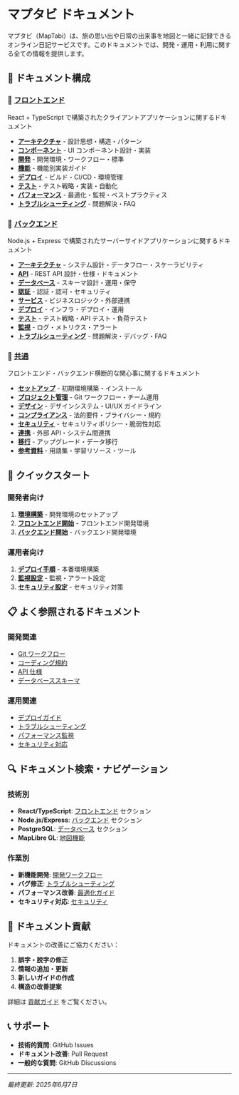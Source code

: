 # マプタビ ドキュメント

マプタビ（MapTabi）は、旅の思い出や日常の出来事を地図と一緒に記録できるオンライン日記サービスです。このドキュメントでは、開発・運用・利用に関する全ての情報を提供します。

## 🎯 ドキュメント構成

### 📱 [フロントエンド](./frontend/)
React + TypeScript で構築されたクライアントアプリケーションに関するドキュメント

- **[アーキテクチャ](./frontend/architecture/)** - 設計思想・構造・パターン
- **[コンポーネント](./frontend/components/)** - UI コンポーネント設計・実装
- **[開発](./frontend/development/)** - 開発環境・ワークフロー・標準
- **[機能](./frontend/features/)** - 機能別実装ガイド
- **[デプロイ](./frontend/deployment/)** - ビルド・CI/CD・環境管理
- **[テスト](./frontend/testing/)** - テスト戦略・実装・自動化
- **[パフォーマンス](./frontend/performance/)** - 最適化・監視・ベストプラクティス
- **[トラブルシューティング](./frontend/troubleshooting/)** - 問題解決・FAQ

### 🔧 [バックエンド](./backend/)
Node.js + Express で構築されたサーバーサイドアプリケーションに関するドキュメント

- **[アーキテクチャ](./backend/architecture/)** - システム設計・データフロー・スケーラビリティ
- **[API](./backend/api/)** - REST API 設計・仕様・ドキュメント
- **[データベース](./backend/database/)** - スキーマ設計・運用・保守
- **[認証](./backend/authentication/)** - 認証・認可・セキュリティ
- **[サービス](./backend/services/)** - ビジネスロジック・外部連携
- **[デプロイ](./backend/deployment/)** - インフラ・デプロイ・運用
- **[テスト](./backend/testing/)** - テスト戦略・API テスト・負荷テスト
- **[監視](./backend/monitoring/)** - ログ・メトリクス・アラート
- **[トラブルシューティング](./backend/troubleshooting/)** - 問題解決・デバッグ・FAQ

### 🤝 [共通](./shared/)
フロントエンド・バックエンド横断的な関心事に関するドキュメント

- **[セットアップ](./shared/setup/)** - 初期環境構築・インストール
- **[プロジェクト管理](./shared/project-management/)** - Git ワークフロー・チーム運用
- **[デザイン](./shared/design/)** - デザインシステム・UI/UX ガイドライン
- **[コンプライアンス](./shared/compliance/)** - 法的要件・プライバシー・規約
- **[セキュリティ](./shared/security/)** - セキュリティポリシー・脆弱性対応
- **[連携](./shared/integration/)** - 外部 API・システム間連携
- **[移行](./shared/migration/)** - アップグレード・データ移行
- **[参考資料](./shared/references/)** - 用語集・学習リソース・ツール

## 🚀 クイックスタート

### 開発者向け
1. **[環境構築](./shared/setup/installation.md)** - 開発環境のセットアップ
2. **[フロントエンド開始](./frontend/development/environment-setup.md)** - フロントエンド開発環境
3. **[バックエンド開始](./backend/deployment/docker.md)** - バックエンド開発環境

### 運用者向け
1. **[デプロイ手順](./backend/deployment/infrastructure.md)** - 本番環境構築
2. **[監視設定](./backend/monitoring/logging.md)** - 監視・アラート設定
3. **[セキュリティ設定](./shared/security/security-policy.md)** - セキュリティ対策

## 📋 よく参照されるドキュメント

### 開発関連
- [Git ワークフロー](./shared/project-management/git-workflow.md)
- [コーディング規約](./frontend/development/coding-standards.md)
- [API 仕様](./backend/api/endpoints.md)
- [データベーススキーマ](./backend/database/schema-design.md)

### 運用関連
- [デプロイガイド](./backend/deployment/ci-cd.md)
- [トラブルシューティング](./frontend/troubleshooting/common-issues.md)
- [パフォーマンス監視](./backend/monitoring/performance-monitoring.md)
- [セキュリティ対応](./shared/security/incident-response.md)

## 🔍 ドキュメント検索・ナビゲーション

### 技術別
- **React/TypeScript**: [フロントエンド](./frontend/) セクション
- **Node.js/Express**: [バックエンド](./backend/) セクション
- **PostgreSQL**: [データベース](./backend/database/) セクション
- **MapLibre GL**: [地図機能](./frontend/features/map-visualization.md)

### 作業別
- **新機能開発**: [開発ワークフロー](./frontend/development/workflow.md)
- **バグ修正**: [トラブルシューティング](./frontend/troubleshooting/)
- **パフォーマンス改善**: [最適化ガイド](./frontend/performance/)
- **セキュリティ対応**: [セキュリティ](./shared/security/)

## 📝 ドキュメント貢献

ドキュメントの改善にご協力ください：

1. **誤字・脱字の修正**
2. **情報の追加・更新**
3. **新しいガイドの作成**
4. **構造の改善提案**

詳細は [貢献ガイド](./shared/project-management/team-guidelines.md) をご覧ください。

## 📞 サポート

- **技術的質問**: GitHub Issues
- **ドキュメント改善**: Pull Request
- **一般的な質問**: GitHub Discussions

---

*最終更新: 2025年6月7日*
